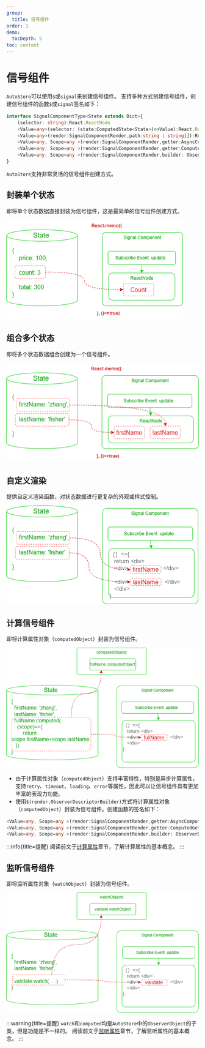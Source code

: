 ```yaml
---
group:
  title: 信号组件
order: 1  
demo:
  tocDepth: 5
toc: content
---
```


# 信号组件

`AutoStore`可以使用`$`或`signal`来创建信号组件。
支持多种方式创建信号组件，创建信号组件的函数`$`或`signal`签名如下：

```ts | pure
interface SignalComponentType<State extends Dict>{
    (selector: string):React.ReactNode
    <Value=any>(selector: (state:ComputedState<State>)=>Value):React.ReactNode
    <Value=any>(render:SignalComponentRender,path:string | string[]):React.ReactNode
    <Value=any, Scope=any >(render:SignalComponentRender,getter:AsyncComputedGetter<Value,Scope>):React.ReactNode
    <Value=any, Scope=any >(render:SignalComponentRender,getter:ComputedGetter<Value,Scope>):React.ReactNode
    <Value=any, Scope=any >(render:SignalComponentRender,builder: ObserverDescriptorBuilder<string,Value,Scope>):React.ReactNode;
}
```


`AutoStore`支持非常灵活的信号组件创建方式。

## 封装单个状态

即将单个状态数据直接封装为信号组件，这是最简单的信号组件创建方式。

![](./signal-from-state.drawio.png)


## 组合多个状态

即将多个状态数据组合创建为一个信号组件。

![](./signal-combind-state.drawio.png)


## 自定义渲染

提供自定义渲染函数，对状态数据进行更复杂的外观或样式控制。

![](./signal-custom-render.drawio.png)


## 计算信号组件

即将计算属性对象（`computedObject`）封装为信号组件。

![](./signal-computed.drawio.png)

- 由于计算属性对象（`computedObject`）支持丰富特性，特别是异步计算属性，支持`retry`、`timeout`、`loading`、`error`等属性，因此可以让信号组件具有更加丰富的表现力功能。
- 使用`$(render,ObserverDescriptorBuilder)`方式将计算属性对象（`computedObject`）封装为信号组件。创建函数的签名如下：


```ts | pure
<Value=any, Scope=any >(render:SignalComponentRender,getter:AsyncComputedGetter<Value,Scope>):React.ReactNode
<Value=any, Scope=any >(render:SignalComponentRender,getter:ComputedGetter<Value,Scope>):React.ReactNode
<Value=any, Scope=any >(render:SignalComponentRender,builder: ObserverDescriptorBuilder<string,Value,Scope>):React.ReactNode;
```
:::info{title=提醒}
阅读前文于[计算属性](/guide/computed)章节，了解计算属性的基本概念。
:::

## 监听信号组件

即将监听属性对象（`watchObject`）封装为信号组件。

![](./signal-watch.drawio.png)

:::warning{title=提醒}
`watch`和`computed`均是`AutoStore`中的`ObserverObject`的子类，但是功能是不一样的。
阅读前文于[监听属性](/guide/watch)章节，了解监听属性的基本概念。
:::

